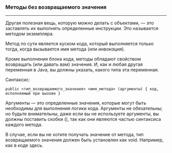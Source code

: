 ### Методы без возвращаемого значения
***

Другая полезная вещь, которую можно делать с объектами, — это заставлять их выполнять определенные инструкции. Это называется методом экземпляра.

Метод по сути является куском кода, который выполняется только тогда, когда вызывается имя метода (или *инвокация*).

Кроме выполнения блока кода, методы обладают свойством возвращать (или давать вам) значения.
И, как и любая другая переменная в Java, вы должны указать, какого типа эта переменная.

Синтаксис:

`public <тип_возвращаемого_значения> <имя_метода> (аргументы)
{ код, исполняемый при вызове }`

Аргументы — это определенные значения, которые могут быть необходимы для выполнения логики кода.
Аргументы не обязательны; но будьте внимательны, даже если вы не используете аргументы, вы должны поставить скобки (),
так как они являются частью синтаксиса каждого метода.

В случае, если вы не хотите получать значение от метода, тип возвращаемого значения должен быть установлен как void.
Например, как в коде здесь.
